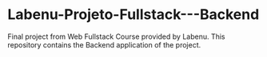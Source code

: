# Labenu-Projeto-Fullstack---Backend
Final project from Web Fullstack Course provided by Labenu. This repository contains the Backend application of the project.
